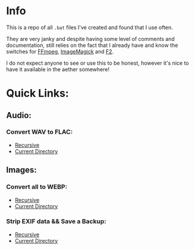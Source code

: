 # Info
This is a repo of all `.bat` files I've created and found that I use often.

They are very janky and despite having some level of comments and documentation, still relies on the fact that I already have and know the switches for [FFmpeg](https://ffmpeg.org/), [ImageMagick](https://github.com/imagemagick/imagemagick) and [F2](https://github.com/ayoisaiah/f2).

I do not expect anyone to see or use this to be honest, however it's nice to have it available in the aether somewhere!

# Quick Links:
## Audio:
### Convert WAV to FLAC:
- [Recursive](https://github.com/raeath/bat/blob/main/Audio/Recursive-ConvertWav2Flac.bat)
- [Current Directory](https://github.com/raeath/bat/blob/main/Audio/CurrDir-ConvertWav2Flac.bat)

## Images:
### Convert all to WEBP:
- [Recursive](https://github.com/raeath/bat/blob/main/Image/Recursive-ConvertAllToWEBP.bat)
- [Current Directory](https://github.com/raeath/bat/blob/main/Image/CurrDir-ConvertAllToWEBP.bat)

### Strip EXIF data && Save a Backup:
- [Recursive](https://github.com/raeath/bat/blob/main/Image/Recursive-exiftool%26Backup.bat)
- [Current Directory](https://github.com/raeath/bat/blob/main/Image/CurrDir-exiftool%26Backup.bat)
